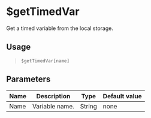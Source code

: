 # $getTimedVar
Get a timed variable from the local storage.
## Usage
> `$getTimedVar[name]`
## Parameters
| Name |  Description   |  Type  | Default value |
|------|----------------|--------|---------------|
| Name | Variable name. | String | none          |
